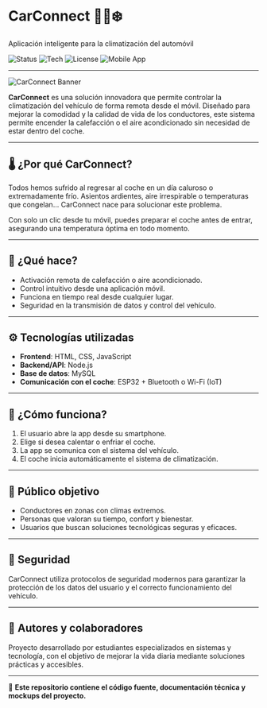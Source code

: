 # CarConnect 🚗🔥❄️  
Aplicación inteligente para la climatización del automóvil

![Status](https://img.shields.io/badge/status-en%20desarrollo-yellow)
![Tech](https://img.shields.io/badge/IoT-ESP32-blue)
![License](https://img.shields.io/badge/license-MIT-green)
![Mobile App](https://img.shields.io/badge/platform-React%20Native-brightgreen)

---

![CarConnect Banner]("https://github.com/Enmanuel072/Carconnect/blob/main/Carconnect-banner.png")

**CarConnect** es una solución innovadora que permite controlar la climatización del vehículo de forma remota desde el móvil. Diseñado para mejorar la comodidad y la calidad de vida de los conductores, este sistema permite encender la calefacción o el aire acondicionado sin necesidad de estar dentro del coche.

---

## 🌡️ ¿Por qué CarConnect?

Todos hemos sufrido al regresar al coche en un día caluroso o extremadamente frío. Asientos ardientes, aire irrespirable o temperaturas que congelan... CarConnect nace para solucionar este problema.

Con solo un clic desde tu móvil, puedes preparar el coche antes de entrar, asegurando una temperatura óptima en todo momento.

---

## 📱 ¿Qué hace?

- Activación remota de calefacción o aire acondicionado.
- Control intuitivo desde una aplicación móvil.
- Funciona en tiempo real desde cualquier lugar.
- Seguridad en la transmisión de datos y control del vehículo.

---

## ⚙️ Tecnologías utilizadas

- **Frontend**: HTML, CSS, JavaScript
- **Backend/API**: Node.js 
- **Base de datos**:  MySQL
- **Comunicación con el coche**: ESP32 + Bluetooth o Wi-Fi (IoT)

---

## 🚀 ¿Cómo funciona?

1. El usuario abre la app desde su smartphone.
2. Elige si desea calentar o enfriar el coche.
3. La app se comunica con el sistema del vehículo.
4. El coche inicia automáticamente el sistema de climatización.

---

## 🎯 Público objetivo

- Conductores en zonas con climas extremos.
- Personas que valoran su tiempo, confort y bienestar.
- Usuarios que buscan soluciones tecnológicas seguras y eficaces.

---

## 🔐 Seguridad

CarConnect utiliza protocolos de seguridad modernos para garantizar la protección de los datos del usuario y el correcto funcionamiento del vehículo.

---

## 🧠 Autores y colaboradores

Proyecto desarrollado por estudiantes especializados en sistemas y tecnología, con el objetivo de mejorar la vida diaria mediante soluciones prácticas y accesibles.

---

📌 **Este repositorio contiene el código fuente, documentación técnica y mockups del proyecto.**

